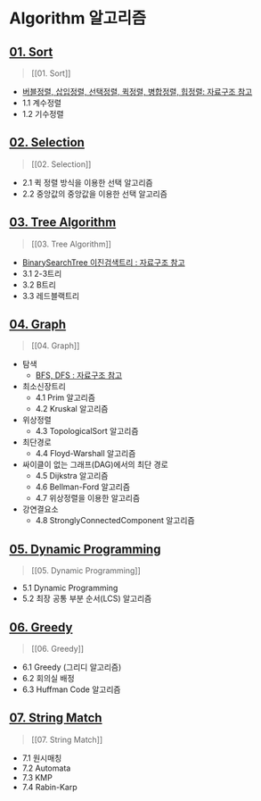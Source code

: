# Algorithm 알고리즘

## [01. Sort]()

> [[01. Sort]]

- [버블정렬, 삽입정렬, 선택정렬, 퀵정렬, 병합정렬, 힙정렬: 자료구조 참고](https://github.com/1Dohyeon/Study-DataStructure/blob/master/06_sort_with_java/README.md)
- 1.1 계수정렬
- 1.2 기수정렬

## [02. Selection]()

> [[02. Selection]]

- 2.1 퀵 정렬 방식을 이용한 선택 알고리즘
- 2.2 중앙값의 중앙값을 이용한 선택 알고리즘

## [03. Tree Algorithm]()

> [[03. Tree Algorithm]]

- [BinarySearchTree 이진검색트리 : 자료구조 참고](https://github.com/1Dohyeon/Study-DataStructure/blob/master/03_Tree_with_java/README.md)
- 3.1 2-3트리
- 3.2 B트리
- 3.3 레드블랙트리

## [04. Graph]()

> [[04. Graph]]

- 탐색
  - [BFS, DFS : 자료구조 참고](https://github.com/1Dohyeon/Study-DataStructure/tree/master/07_graph_with_java)
- 최소신장트리
  - 4.1 Prim 알고리즘
  - 4.2 Kruskal 알고리즘
- 위상정렬
  - 4.3 TopologicalSort 알고리즘
- 최단경로
  - 4.4 Floyd-Warshall 알고리즘
- 싸이클이 없는 그래프(DAG)에서의 최단 경로
  - 4.5 Dijkstra 알고리즘
  - 4.6 Bellman-Ford 알고리즘
  - 4.7 위상정렬을 이용한 알고리즘
- 강연결요소
  - 4.8 StronglyConnectedComponent 알고리즘

## [05. Dynamic Programming]()

> [[05. Dynamic Programming]]

- 5.1 Dynamic Programming
- 5.2 최장 공통 부분 순서(LCS) 알고리즘

## [06. Greedy]()

> [[06. Greedy]]

- 6.1 Greedy (그리디 알고리즘)
- 6.2 회의실 배정
- 6.3 Huffman Code 알고리즘

## [07. String Match]()

> [[07. String Match]]

- 7.1 원시매칭
- 7.2 Automata
- 7.3 KMP
- 7.4 Rabin-Karp
